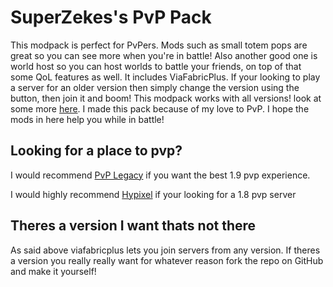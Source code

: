 # SuperZekes's PvP Pack

This modpack is perfect for PvPers. Mods such as small totem pops are great so you can see more when you're in battle! Also another good one is world host so you can host worlds to battle your friends, on top of that some QoL features as well. It includes ViaFabricPlus. If your looking to play a server for an older version then simply change the version using the button, then join it and boom! This modpack works with all versions! look at some more <a href="https://modrinth.com/modpack/superzekes-pvp/gallery">here</a>. I made this pack because of my love to PvP. I hope the mods in here help you while in battle!

## Looking for a place to pvp?
I would recommend <a href="https://pvplegacy.net/">PvP Legacy</a> if you want the best 1.9 pvp experience.

I would highly recommend <a href="https://hypixel.net/">Hypixel</a> if your looking for a 1.8 pvp server

## Theres a version I want thats not there
As said above viafabricplus lets you join servers from any version.
If theres a version you really really want for whatever reason fork the repo on GitHub and make it yourself!
